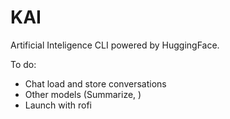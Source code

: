 # KAI
Artificial Inteligence CLI powered by HuggingFace.

To do: 
- Chat load and store conversations
- Other models (Summarize, )
- Launch with rofi
